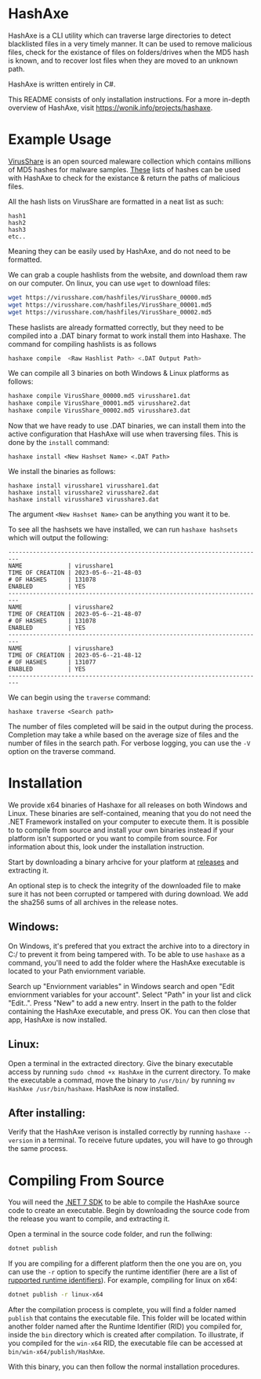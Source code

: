 # HashAxe
HashAxe is a CLI utility which can traverse large directories to detect blacklisted files in a very timely manner. It can be used to remove malicious files, check for the existance of files on folders/drives when the MD5 hash is known, and to recover lost files when they are moved to an unknown path. 

HashAxe is written entirely in C#.

This README consists of only installation instructions. For a more in-depth overview of HashAxe, visit https://wonik.info/projects/hashaxe.

# Example Usage

[VirusShare](https://virusshare.com) is an open sourced maleware collection which contains millions of MD5 hashes for malware samples. [These](https://virusshare.com/hashes) lists of hashes can be used with HashAxe to check for the existance & return the paths of malicious files. 

All the hash lists on VirusShare are formatted in a neat list as such:
```
hash1
hash2
hash3
etc..
```
Meaning they can be easily used by HashAxe, and do not need to be formatted.

We can grab a couple hashlists from the website, and download them raw on our computer. On linux, you can use `wget` to download files:
```sh
wget https://virusshare.com/hashfiles/VirusShare_00000.md5
wget https://virusshare.com/hashfiles/VirusShare_00001.md5
wget https://virusshare.com/hashfiles/VirusShare_00002.md5
```

These haslists are already formatted correctly, but they need to be compiled into a .DAT binary format to work install them into Hashaxe. The command for compiling hashlists is as follows
```sh
hashaxe compile  <Raw Hashlist Path> <.DAT Output Path>
```

We can compile all 3 binaries on both Windows & Linux platforms as follows:
```sh
hashaxe compile VirusShare_00000.md5 virusshare1.dat
hashaxe compile VirusShare_00001.md5 virusshare2.dat
hashaxe compile VirusShare_00002.md5 virusshare3.dat
```

Now that we have ready to use .DAT binaries, we can install them into the active configuration that HashAxe will use when traversing files. This is done by the `install` command:
```
hashaxe install <New Hashset Name> <.DAT Path>
```
We install the binaries as follows:
```
hashaxe install virusshare1 virusshare1.dat
hashaxe install virusshare2 virusshare2.dat
hashaxe install virusshare3 virusshare3.dat
```
The argument `<New Hashset Name>` can be anything you want it to be.

To see all the hashsets we have installed, we can run `hashaxe hashsets` which will output the following:
```
-------------------------------------------------------------------------
NAME             | virusshare1
TIME OF CREATION | 2023-05-6--21-48-03
# OF HASHES      | 131078
ENABLED          | YES
-------------------------------------------------------------------------
NAME             | virusshare2
TIME OF CREATION | 2023-05-6--21-48-07
# OF HASHES      | 131078
ENABLED          | YES
-------------------------------------------------------------------------
NAME             | virusshare3
TIME OF CREATION | 2023-05-6--21-48-12
# OF HASHES      | 131077
ENABLED          | YES
-------------------------------------------------------------------------
```

We can begin using the `traverse` command:
```
hashaxe traverse <Search path>
```

The number of files completed will be said in the output during the process. Completion may take a while based on the average size of files and the number of files in the search path. For verbose logging, you can use the `-V` option on the traverse command.

# Installation

We provide x64 binaries of Hashaxe for all releases on both Windows and Linux. These binaries are self-contained, meaning that you do not need the .NET Framework installed on your computer to execute them. It is possible to to compile from source and install your own binaries instead if your platform isn't supported or you want to compile from source. For information about this, look under the installation instruction.

Start by downloading a binary arhcive for your platform at [releases](https://github.com/Wonik-Studios/HashAxe/releases) and extracting it.

An optional step is to check the integrity of the downloaded file to make sure it has not been corrupted or tampered with during download. We add the sha256 sums of all archives in the release notes. 

## Windows:

On Windows, it's prefered that you extract the archive into to a directory in C:/ to prevent it from being tampered with. To be able to use `hashaxe` as a command, you'll need to add the folder where the HashAxe executable is located to your Path enviornment variable. 

Search up "Enviornment variables" in Windows search and open "Edit enviornment variables for your account". Select "Path" in your list and click "Edit..". Press "New" to add a new entry. Insert in the path to the folder containing the HashAxe executable, and press OK. You can then close that app, HashAxe is now installed.

## Linux:

Open a terminal in the extracted directory. Give the binary executable access by running `sudo chmod +x HashAxe` in the current directory. To make the executable a commad, move the binary to `/usr/bin/` by running `mv HashAxe /usr/bin/hashaxe`. HashAxe is now installed.
 
## After installing:
 
 Verify that the HashAxe verison is installed correctly by running `hashaxe --version` in a terminal. To receive future updates, you will have to go through the same process.

# Compiling From Source

You will need the [.NET 7 SDK](https://dotnet.microsoft.com/en-us/download/dotnet/7.0) to be able to compile the HashAxe source code to create an executable. Begin by downloading the source code from the release you want to compile, and extracting it.

Open a terminal in the source code folder, and run the follwing:
```sh
dotnet publish
```

If you are compiling for a different platform then the one you are on, you can use the `-r` option to specify the runtime identifier (here are a list of [rupported runtime identifiers](https://learn.microsoft.com/en-us/dotnet/core/rid-catalog)). For example, compiling for linux on x64:
```sh
dotnet publish -r linux-x64
```

After the compilation process is complete, you will find a folder named `publish` that contains the executable file. This folder will be located within another folder named after the Runtime Identifier (RID) you compiled for, inside the `bin` directory which is created after compilation. To illustrate, if you compiled for the `win-x64` RID, the executable file can be accessed at `bin/win-x64/publish/HashAxe`.

With this binary, you can then follow the normal installation procedures.
